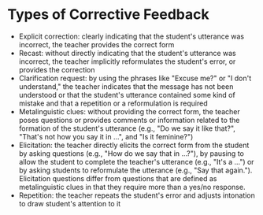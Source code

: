 # Types of Corrective Feedback

- Explicit correction: clearly indicating that the student's utterance was incorrect, the teacher provides the correct form
- Recast: without directly indicating that the student's utterance was incorrect, the teacher implicitly reformulates the student's error, or provides the correction
- Clarification request: by using the phrases like "Excuse me?" or "I don't understand," the teacher indicates that the message has not been understood or that the student's utterance contained some kind of mistake and that a repetition or a reformulation is required
- Metalinguistic clues: without providing the correct form, the teacher poses questions or provides comments or information related to the formation of the student's utterance (e.g., "Do we say it like that?", "That's not how you say it in ...", and "Is it feminine?")
- Elicitation: the teacher directly elicits the correct form from the student by asking questions (e.g., "How do we say that in ...?"), by pausing to allow the student to complete the teacher's utterance (e.g., "It's a ...") or by asking students to reformulate the utterance (e.g., "Say that again."). Elicitation questions differ from questions that are defined as metalinguistic clues in that they require more than a yes/no response.
- Repetition: the teacher repeats the student's error and adjusts intonation to draw student's attention to it